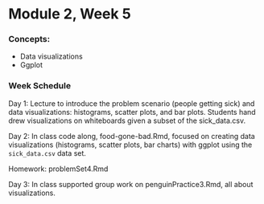 # Module 2, Week 5

### Concepts: 
* Data visualizations
* Ggplot


### Week Schedule

Day 1: Lecture to introduce the problem scenario (people getting sick) and data visualizations: histograms, scatter plots, and bar plots. Students hand drew visualizations on whiteboards given a subset of the sick_data.csv. 

Day 2: In class code along, food-gone-bad.Rmd, focused on creating data visualizations (histograms, scatter plots, bar charts) with ggplot using the `sick_data.csv` data set. 

Homework: problemSet4.Rmd

Day 3: In class supported group work on penguinPractice3.Rmd, all about visualizations. 